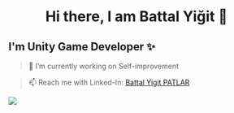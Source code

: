 <h1 align="center">
Hi there, I am Battal Yiğit 👋
</h1>


## I'm Unity Game Developer ✨


> 🔭 I’m currently working on Self-improvement

> 📫 Reach me with Linked-In: [Battal Yigit PATLAR](www.linkedin.com/in/battalyigitp) 

<a href="https://github.com/battal98/">
  <img align="center" src="https://github-readme-stats.vercel.app/api/pin/?username=battal98&repo=github-readme-stats" />
</a>
<a href="https://github.com/battal98/>
  <img align="center" src="https://github-readme-stats.vercel.app/api/pin/?username=battal98&repo=convoychat" />
</a>
